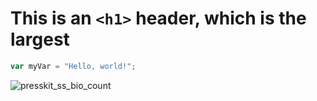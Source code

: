 # This is an `<h1>` header, which is the largest

``` javascript
var myVar = "Hello, world!";
```
![presskit_ss_bio_count](https://github.com/user-attachments/assets/f94b0c0c-6a32-44fc-8241-aa39308b3f38)
